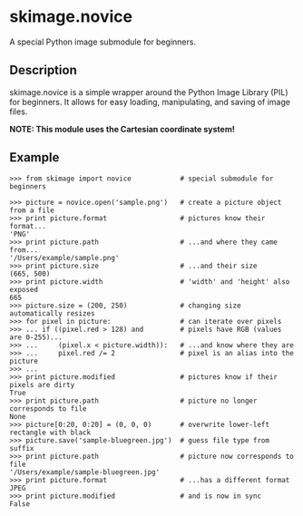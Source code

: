 skimage.novice
==============
A special Python image submodule for beginners.

Description
-----------
skimage.novice is a simple wrapper around the Python Image Library (PIL) for beginners.
It allows for easy loading, manipulating, and saving of image files.

**NOTE: This module uses the Cartesian coordinate system!**

Example
-------

    >>> from skimage import novice            # special submodule for beginners

    >>> picture = novice.open('sample.png')   # create a picture object from a file
    >>> print picture.format                  # pictures know their format...
    'PNG'
    >>> print picture.path                    # ...and where they came from...
    '/Users/example/sample.png'
    >>> print picture.size                    # ...and their size
    (665, 500)
    >>> print picture.width                   # 'width' and 'height' also exposed
    665
    >>> picture.size = (200, 250)             # changing size automatically resizes
    >>> for pixel in picture:                 # can iterate over pixels
    >>> ... if ((pixel.red > 128) and         # pixels have RGB (values are 0-255)...
    >>> ...     (pixel.x < picture.width)):   # ...and know where they are
    >>> ...     pixel.red /= 2                # pixel is an alias into the picture
    >>> ...
    >>> print picture.modified                # pictures know if their pixels are dirty
    True
    >>> print picture.path                    # picture no longer corresponds to file
    None
    >>> picture[0:20, 0:20] = (0, 0, 0)       # overwrite lower-left rectangle with black
    >>> picture.save('sample-bluegreen.jpg')  # guess file type from suffix
    >>> print picture.path                    # picture now corresponds to file
    '/Users/example/sample-bluegreen.jpg'
    >>> print picture.format                  # ...has a different format
    JPEG
    >>> print picture.modified                # and is now in sync
    False
